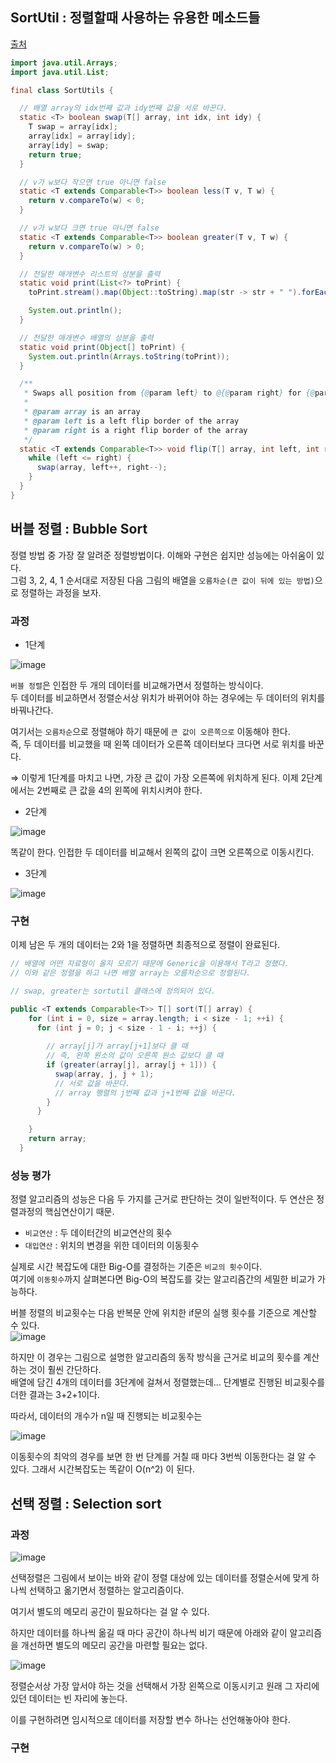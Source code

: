 ## SortUtil : 정렬할때 사용하는 유용한 메소드들 
[출처](https://github.com/sponbob-pat/Java/blob/master/src/main/java/com/thealgorithms/sorts/SortUtils.java)

``` java
import java.util.Arrays;
import java.util.List;

final class SortUtils {

  // 배열 array의 idx번째 값과 idy번째 값을 서로 바꾼다.
  static <T> boolean swap(T[] array, int idx, int idy) {
    T swap = array[idx];
    array[idx] = array[idy];
    array[idy] = swap;
    return true;
  }

  // v가 w보다 작으면 true 아니면 false
  static <T extends Comparable<T>> boolean less(T v, T w) {
    return v.compareTo(w) < 0;
  }

  // v가 w보다 크면 true 아니면 false
  static <T extends Comparable<T>> boolean greater(T v, T w) {
    return v.compareTo(w) > 0;
  }

  // 전달한 매개변수 리스트의 성분을 출력
  static void print(List<?> toPrint) {
    toPrint.stream().map(Object::toString).map(str -> str + " ").forEach(System.out::print);

    System.out.println();
  }

  // 전달한 매개변수 배열의 성분을 출력
  static void print(Object[] toPrint) {
    System.out.println(Arrays.toString(toPrint));
  }

  /**
   * Swaps all position from {@param left} to @{@param right} for {@param array}
   *
   * @param array is an array
   * @param left is a left flip border of the array
   * @param right is a right flip border of the array
   */
  static <T extends Comparable<T>> void flip(T[] array, int left, int right) {
    while (left <= right) {
      swap(array, left++, right--);
    }
  }
}
```

## 버블 정렬 : Bubble Sort

정렬 방법 중 가장 잘 알려준 정렬방법이다. 이해와 구현은 쉽지만 성능에는 아쉬움이 있다.  
그럼 3, 2, 4, 1 순서대로 저장된 다음 그림의 배열을 `오름차순(큰 값이 뒤에 있는 방법)`으로 정렬하는 과정을 보자.

### 과정 

- 1단계 

![image](https://user-images.githubusercontent.com/64796257/150472504-d0f86536-3ddf-442b-a689-bbc918c50523.png)

`버블 정렬`은 인접한 두 개의 데이터를 비교해가면서 정렬하는 방식이다.   
두 데이터를 비교하면서 정렬순서상 위치가 바뀌어야 하는 경우에는 두 데이터의 위치를 바꿔나간다. 

여기서는 `오름차순`으로 정렬해야 하기 때문에 `큰 값이 오른쪽으로` 이동해야 한다.  
즉, 두 데이터를 비교했을 때 왼쪽 데이터가 오른쪽 데이터보다 크다면 서로 위치를 바꾼다.

⇒ 이렇게 1단계를 마치고 나면, 가장 큰 값이 가장 오른쪽에 위치하게 된다. 이제 2단계에서는 2번째로 큰 값을 4의 왼쪽에 위치시켜야 한다.

- 2단계 

![image](https://user-images.githubusercontent.com/64796257/150472613-c6dacdcc-69da-4301-8c28-c0eea92fcd20.png)

똑같이 한다. 인접한 두 데이터를 비교해서 왼쪽의 값이 크면 오른쪽으로 이동시킨다.

- 3단계 

![image](https://user-images.githubusercontent.com/64796257/150472638-cfb8c083-5f83-46d7-b49e-5152e4e27287.png)

### 구현 

이제 남은 두 개의 데이터는 2와 1을 정렬하면 최종적으로 정렬이 완료된다.
``` java
// 배열에 어떤 자료형이 올지 모르기 때문에 Generic을 이용해서 T라고 정했다.
// 이와 같은 정렬을 하고 나면 배열 array는 오름차순으로 정렬된다. 

// swap, greater는 sortutil 클래스에 정의되어 있다. 

public <T extends Comparable<T>> T[] sort(T[] array) {
    for (int i = 0, size = array.length; i < size - 1; ++i) {
      for (int j = 0; j < size - 1 - i; ++j) {
    	  
    	// array[j]가 array[j+1]보다 클 때
    	// 즉, 왼쪽 원소의 값이 오른쪽 원소 값보다 클 때
        if (greater(array[j], array[j + 1])) {
          swap(array, j, j + 1);
          // 서로 값을 바꾼다. 
          // array 행렬의 j번째 값과 j+1번째 값을 바꾼다.
        }
      }

    }
    return array;
  }
```

### 성능 평가 
정렬 알고리즘의 성능은 다음 두 가지를 근거로 판단하는 것이 일반적이다. 두 연산은 정렬과정의 핵심연산이기 때문.
- `비교연산` : 두 데이터간의 비교연산의 횟수
- `대입연산` : 위치의 변경을 위한 데이터의 이동횟수

실제로 시간 복잡도에 대한 Big-O를 결정하는 기준은 `비교의 횟수`이다.  
여기에 `이동횟수`까지 살펴본다면 Big-O의 복잡도를 갖는 알고리즘간의 세밀한 비교가 가능하다.

버블 정렬의 비교횟수는 다음 반복문 안에 위치한 if문의 실행 횟수를 기준으로 계산할 수 있다.  
![image](https://user-images.githubusercontent.com/64796257/150474559-d47b0579-7d40-4cb3-ae9c-82d0e9ccba7f.png)

하지만 이 경우는 그림으로 설명한 알고리즘의 동작 방식을 근거로 비교의 횟수를 계산하는 것이 훨씬 간단하다.  
배열에 담긴 4개의 데이터를 3단계에 걸쳐서 정렬했는데... 단계별로 진행된 비교횟수를 더한 결과는 3+2+1이다.

따라서, 데이터의 개수가 n일 때 진행되는 비교횟수는 

![image](https://user-images.githubusercontent.com/64796257/150474614-b615a355-1ce9-4d59-b9c6-a68d971a4a7b.png)

이동횟수의 최악의 경우를 보면 한 번 단계를 거칠 때 마다 3번씩 이동한다는 걸 알 수 있다. 그래서 시간복잡도는 똑같이 O(n^2) 이 된다.

## 선택 정렬 : Selection sort 

### 과정 
![image](https://user-images.githubusercontent.com/64796257/150474727-3effb8a3-3fc6-466c-83b6-2dca2725971b.png)

선택정렬은 그림에서 보이는 바와 같이 정렬 대상에 있는 데이터를 정렬순서에 맞게 하나씩 선택하고 옮기면서 정렬하는 알고리즘이다.

여기서 별도의 메모리 공간이 필요하다는 걸 알 수 있다. 

하지만 데이터를 하나씩 옮길 때 마다 공간이 하나씩 비기 때문에 아래와 같이 알고리즘을 개선하면 별도의 메모리 공간을 마련할 필요는 없다.

![image](https://user-images.githubusercontent.com/64796257/150474870-c1b3e0f1-a4e1-49f2-9707-07dc563c8015.png)

정렬순서상 가장 앞서야 하는 것을 선택해서 가장 왼쪽으로 이동시키고 원래 그 자리에 있던 데이터는 빈 자리에 놓는다.

이를 구현하려면 임시적으로 데이터를 저장할 변수 하나는 선언해놓아야 한다.

### 구현


























